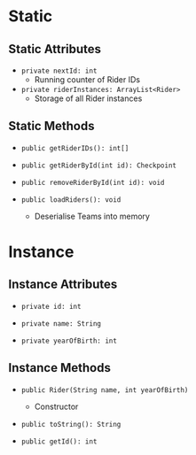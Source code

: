 # Static
## Static Attributes
- `private nextId: int`
	- Running counter of Rider IDs
- `private riderInstances: ArrayList<Rider>`
	- Storage of all Rider instances
## Static Methods
- `public getRiderIDs(): int[]`

- `public getRiderById(int id): Checkpoint`
- `public removeRiderById(int id): void`

- `public loadRiders(): void`
	- Deserialise Teams into memory
# Instance
## Instance Attributes
- `private id: int`

- `private name: String`
- `private yearOfBirth: int`
## Instance Methods
- `public Rider(String name, int yearOfBirth)`
	- Constructor

- `public toString(): String`
- `public getId(): int`